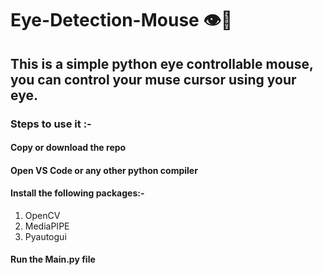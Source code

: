 # Eye-Detection-Mouse 👁️🤖
## This is a simple python eye controllable mouse, you can control your muse cursor using your eye.

### Steps to use it :-

#### Copy or download the repo
#### Open VS Code or any other python compiler
#### Install the following packages:-
1. OpenCV
2. MediaPIPE
3. Pyautogui

#### Run the Main.py file

